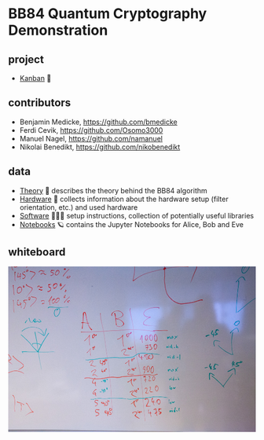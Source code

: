 # BB84 Quantum Cryptography Demonstration

## project

* [Kanban](https://github.com/bmedicke/quantum_cryptography/projects/1) 📝

## contributors

* Benjamin Medicke, https://github.com/bmedicke
* Ferdi Cevik, https://github.com/Osomo3000
* Manuel Nagel, https://github.com/namanuel
* Nikolai Benedikt, https://github.com/nikobenedikt

## data

* [Theory](theory.md) 💭 describes the theory behind the BB84 algorithm
* [Hardware](hardware.md) 🔭 collects information about the hardware setup (filter orientation, etc.) and used hardware
* [Software](software.md) 🧑🏻‍💻 setup instructions, collection of potentially useful libraries
* [Notebooks](notebooks/readme.md) 🪐 contains the Jupyter Notebooks for Alice, Bob and Eve

## whiteboard

![filter](whiteboard/IMG_0391.jpg)
